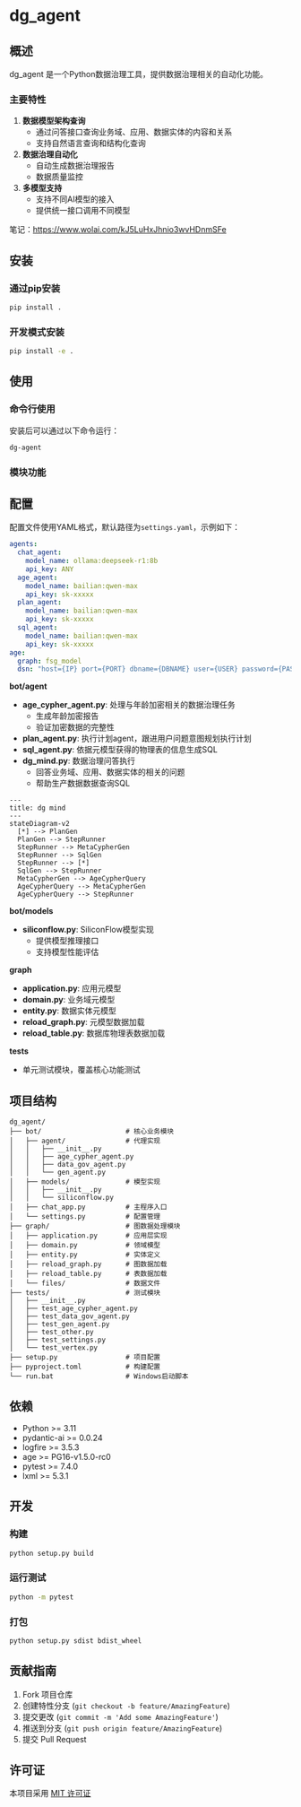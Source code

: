 # dg_agent

## 概述
dg_agent 是一个Python数据治理工具，提供数据治理相关的自动化功能。

### 主要特性
1. **数据模型架构查询**
   -  通过问答接口查询业务域、应用、数据实体的内容和关系
   -  支持自然语言查询和结构化查询
2. **数据治理自动化**
   -  自动生成数据治理报告
   -  数据质量监控
3. **多模型支持**
   -  支持不同AI模型的接入
   -  提供统一接口调用不同模型

笔记：https://www.wolai.com/kJ5LuHxJhnio3wvHDnmSFe

## 安装

### 通过pip安装
```bash
pip install .
```

### 开发模式安装
```bash
pip install -e .
```

## 使用

### 命令行使用
安装后可以通过以下命令运行：
```bash
dg-agent
```

### 模块功能

## 配置
配置文件使用YAML格式，默认路径为`settings.yaml`，示例如下：

```yaml
agents:
  chat_agent:
    model_name: ollama:deepseek-r1:8b
    api_key: ANY
  age_agent:
    model_name: bailian:qwen-max
    api_key: sk-xxxxx
  plan_agent:
    model_name: bailian:qwen-max
    api_key: sk-xxxxx
  sql_agent:
    model_name: bailian:qwen-max
    api_key: sk-xxxxx
age:
  graph: fsg_model
  dsn: "host={IP} port={PORT} dbname={DBNAME} user={USER} password={PASSWORD}"
```


**bot/agent**
- **age_cypher_agent.py**: 处理与年龄加密相关的数据治理任务
  - 生成年龄加密报告
  - 验证加密数据的完整性
- **plan_agent.py**: 执行计划agent，跟进用户问题意图规划执行计划
- **sql_agent.py**: 依据元模型获得的物理表的信息生成SQL
- **dg_mind.py**: 数据治理问答执行
  - 回答业务域、应用、数据实体的相关的问题
  - 帮助生产数据数据查询SQL
```mermaid
---
title: dg mind 
---
stateDiagram-v2
  [*] --> PlanGen
  PlanGen --> StepRunner
  StepRunner --> MetaCypherGen
  StepRunner --> SqlGen
  StepRunner --> [*]
  SqlGen --> StepRunner
  MetaCypherGen --> AgeCypherQuery
  AgeCypherQuery --> MetaCypherGen
  AgeCypherQuery --> StepRunner
```

**bot/models**
- **siliconflow.py**: SiliconFlow模型实现
  - 提供模型推理接口
  - 支持模型性能评估

**graph**
- **application.py**: 应用元模型
- **domain.py**: 业务域元模型
- **entity.py**: 数据实体元模型
- **reload_graph.py**: 元模型数据加载
- **reload_table.py**: 数据库物理表数据加载

**tests**
- 单元测试模块，覆盖核心功能测试

## 项目结构

```
dg_agent/
├── bot/                     # 核心业务模块
│   ├── agent/               # 代理实现
│   │   ├── __init__.py
│   │   ├── age_cypher_agent.py
│   │   ├── data_gov_agent.py
│   │   └── gen_agent.py
│   ├── models/              # 模型实现
│   │   ├── __init__.py
│   │   └── siliconflow.py
│   ├── chat_app.py          # 主程序入口
│   └── settings.py          # 配置管理
├── graph/                   # 图数据处理模块
│   ├── application.py       # 应用层实现
│   ├── domain.py            # 领域模型
│   ├── entity.py            # 实体定义
│   ├── reload_graph.py      # 图数据加载
│   ├── reload_table.py      # 表数据加载
│   └── files/               # 数据文件
├── tests/                   # 测试模块
│   ├── __init__.py
│   ├── test_age_cypher_agent.py
│   ├── test_data_gov_agent.py
│   ├── test_gen_agent.py
│   ├── test_other.py
│   ├── test_settings.py
│   └── test_vertex.py
├── setup.py                 # 项目配置
├── pyproject.toml           # 构建配置
└── run.bat                  # Windows启动脚本
```

## 依赖

- Python >= 3.11
- pydantic-ai >= 0.0.24 
- logfire >= 3.5.3 
- age >= PG16-v1.5.0-rc0
- pytest >= 7.4.0
- lxml >= 5.3.1


## 开发

### 构建
```bash
python setup.py build
```

### 运行测试
```bash
python -m pytest
```

### 打包
```bash
python setup.py sdist bdist_wheel
```

## 贡献指南

1. Fork 项目仓库
2. 创建特性分支 (`git checkout -b feature/AmazingFeature`)
3. 提交更改 (`git commit -m 'Add some AmazingFeature'`)
4. 推送到分支 (`git push origin feature/AmazingFeature`)
5. 提交 Pull Request

## 许可证
本项目采用 [MIT 许可证](LICENSE)
